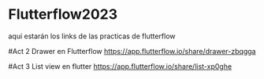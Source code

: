 # Flutterflow2023
aquí estarán los links de las practicas de flutterflow


#Act 2 Drawer en Flutterflow
https://app.flutterflow.io/share/drawer-zbqgga

#Act 3 List view en flutter
https://app.flutterflow.io/share/list-xp0ghe

